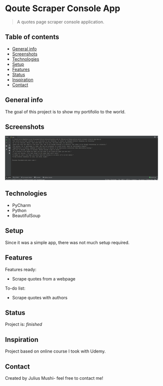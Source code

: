 # Qoute Scraper Console App
> A quotes page scraper console application.

## Table of contents
* [General info](#general-info)
* [Screenshots](#screenshots)
* [Technologies](#technologies)
* [Setup](#setup)
* [Features](#features)
* [Status](#status)
* [Inspiration](#inspiration)
* [Contact](#contact)

## General info
The goal of this project is to show my portifolio to the world.

## Screenshots
![Quote Scraper App](./QuoteScraper.PNG)

## Technologies
* PyCharm
* Python
* BeautifulSoup

## Setup
Since it was a simple app, there was not much setup required.

## Features
Features ready:
* Scrape quotes from a webpage

To-do list:
* Scrape quotes with authors

## Status
Project is: _finished_

## Inspiration
Project based on online course I took with Udemy.

## Contact
Created by Julius Mushi- feel free to contact me!
